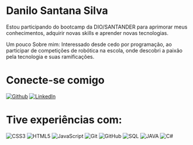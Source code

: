 # Danilo Santana Silva
Estou participando do bootcamp da DIO/SANTANDER para aprimorar meus conhecimentos, adquirir novas skills e aprender novas tecnologias.

Um pouco Sobre mim:
Interessado desde cedo por programação, ao participar de competições de robótica na escola, onde descobri a paixão pela tecnologia e suas ramificações.

# Conecte-se comigo
[![Github](https://img.shields.io/badge/Github-357?style=for-the-badge&logo=Github&logoColor=fffff)](https://github.com/Danilx0)
[![LinkedIn](https://img.shields.io/badge/LinkedIn-000?style=for-the-badge&logo=linkedin&logoColor=0E76A8)](https://www.linkedin.com/in/danilo-santana-4321891b1/) 

# Tive experiências com:
![CSS3](https://img.shields.io/badge/css3-%231572B6.svg?style=for-the-badge&logo=css3&logoColor=white) ![HTML5](https://img.shields.io/badge/html5-%23E34F26.svg?style=for-the-badge&logo=html5&logoColor=white) ![JavaScript](https://img.shields.io/badge/javascript-%23323330.svg?style=for-the-badge&logo=javascript&logoColor=%23F7DF1E)  ![Git](https://img.shields.io/badge/git-%23F05033.svg?style=for-the-badge&logo=git&logoColor=white) ![GitHub](https://img.shields.io/badge/github-%23121011.svg?style=for-the-badge&logo=github&logoColor=white) ![SQL](https://img.shields.io/badge/MySQL-00000F?style=for-the-badge&logo=mysql&logoColor=white) ![JAVA](https://img.shields.io/badge/java-%231572B6.svg?style=for-the-badge&logo=java&logoColor=white) ![C#](https://img.shields.io/badge/c#-%231572B6.svg?style=for-the-badge&logo=c#&logoColor=white)

